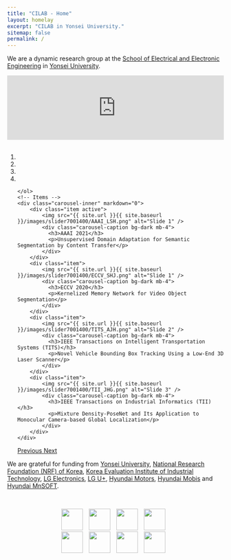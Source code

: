 ```yaml
---
title: "CILAB - Home"
layout: homelay
excerpt: "CILAB in Yonsei University."
sitemap: false
permalink: /
---
```



We are a dynamic research group at the [School of Electrical and Electronic Engineering](https://ee.yonsei.ac.kr/ee_en/index.do) in [Yonsei University](https://ee.yonsei.ac.kr/ee_en/index.do).

<div markdown="0" class="video-container"> 
    <iframe width="100%" src="https://www.youtube.com/embed/nBtD0NP0qrw" frameborder="0" allowfullscreen></iframe>
</div> 
<br/>

<div markdown="0" id="carousel" class="carousel slide" data-ride="carousel" data-interval="5000" data-pause="hover" >
    <!-- Menu -->
    <ol class="carousel-indicators my-4">
        <li data-target="#carousel" data-slide-to="0" class="active"></li>
        <li data-target="#carousel" data-slide-to="1"></li>
        <li data-target="#carousel" data-slide-to="2"></li>
        <li data-target="#carousel" data-slide-to="3"></li>


    </ol>
    <!-- Items -->
    <div class="carousel-inner" markdown="0">
        <div class="item active">
            <img src="{{ site.url }}{{ site.baseurl }}/images/slider7001400/AAAI_LSH.png" alt="Slide 1" />
            <div class="carousel-caption bg-dark mb-4">
              <h3>AAAI 2021</h3>
              <p>Unsupervised Domain Adaptation for Semantic Segmentation by Content Transfer</p>
            </div>
        </div>
        <div class="item">
            <img src="{{ site.url }}{{ site.baseurl }}/images/slider7001400/ECCV_SHJ.png" alt="Slide 1" />
            <div class="carousel-caption bg-dark mb-4">
              <h3>ECCV 2020</h3>
              <p>Kernelized Memory Network for Video Object Segmentation</p>
            </div>
        </div>
        <div class="item">
            <img src="{{ site.url }}{{ site.baseurl }}/images/slider7001400/TITS_AJH.png" alt="Slide 2" />
            <div class="carousel-caption bg-dark mb-4">
              <h3>IEEE Transactions on Intelligent Transportation Systems (TITS)</h3>
              <p>Novel Vehicle Bounding Box Tracking Using a Low-End 3D Laser Scanner</p>
            </div>
        </div>
        <div class="item">
            <img src="{{ site.url }}{{ site.baseurl }}/images/slider7001400/TII_JHG.png" alt="Slide 3" />
            <div class="carousel-caption bg-dark mb-4">
              <h3>IEEE Transactions on Industrial Informatics (TII)</h3>
              <p>Mixture Density-PoseNet and Its Application to Monocular Camera-based Global Localization</p>
            </div>
        </div>
    </div>
  <a class="left carousel-control" href="#carousel" role="button" data-slide="prev">
    <span class="glyphicon glyphicon-chevron-left" aria-hidden="true"></span>
    <span class="sr-only">Previous</span>
  </a>
  <a class="right carousel-control" href="#carousel" role="button" data-slide="next">
    <span class="glyphicon glyphicon-chevron-right" aria-hidden="true"></span>
    <span class="sr-only">Next</span>
  </a>
</div>

We are grateful for funding from [Yonsei University](https://ee.yonsei.ac.kr/ee_en/index.do), [National Research Foundation (NRF) of Korea](https://www.nrf.re.kr/eng/index), [Korea Evaluation Institute of Industrial Technology](https://www.keit.re.kr/eng/), [LG Electronics](https://www.lg.com/us), [LG U+](http://www.uplus.co.kr/com/main/pemain/PeMain.hpi), [Hyundai Motors](https://www.hyundai.com/kr/en/main), [Hyundai Mobis](https://en.mobis.co.kr/main/index.do) and [Hyundai MnSOFT](http://www.hyundai-mnsoft.com/EN/index.mms).
<br/>



<br/>
<div class="container-fluid d-none d-sm-block" style="text-align:center">

  <p><img src="{{ site.url }}{{ site.baseurl }}/images/logopic/logo_yonsei.png" style="height: 50px; margin-right: 10px">
  <img src="{{ site.url }}{{ site.baseurl }}/images/logopic/logo_nrf.jpeg" style="height: 50px; margin-right: 10px">
  <img src="{{ site.url }}{{ site.baseurl }}/images/logopic/logo_keit.jpg" style="height: 50px; margin-right: 10px">
  <img src="{{ site.url }}{{ site.baseurl }}/images/logopic/logo_lge.jpg" style="height: 50px; margin-right: 10px">
  <br>  
  <img src="{{ site.url }}{{ site.baseurl }}/images/logopic/logo_lg_uplus.png" style="height: 50px; margin-right: 10px">
  <img src="{{ site.url }}{{ site.baseurl }}/images/logopic/logo_hyundai_motors.jpg" style="height: 50px; margin-right: 10px">
  <img src="{{ site.url }}{{ site.baseurl }}/images/logopic/logo_hyundai_mobis.jpg" style="height: 50px; margin-right: 10px">
  <img src="{{ site.url }}{{ site.baseurl }}/images/logopic/logo_hyundai_mns.png" style="height: 50px; margin-right: 10px"></p>
</div>
<br/>
